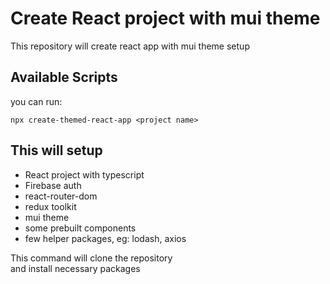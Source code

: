 # Create React project with mui theme

This repository will create react app with mui theme setup

## Available Scripts

you can run:

```
npx create-themed-react-app <project name>
```

## This will setup
- React project with typescript
- Firebase auth
- react-router-dom
- redux toolkit
- mui theme
- some prebuilt components
- few helper packages, eg: lodash, axios

This command will clone the repository  
and install necessary packages